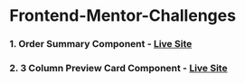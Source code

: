 # Frontend-Mentor-Challenges

### 1. Order Summary Component - [Live Site](https://frontend-mentor-challenges-rust-seven.vercel.app/order-summary-component-main/index.html)

### 2. 3 Column Preview Card Component - [Live Site](https://frontend-mentor-challenges-rust-seven.vercel.app/3-column-preview-card-component-main/index.html)
